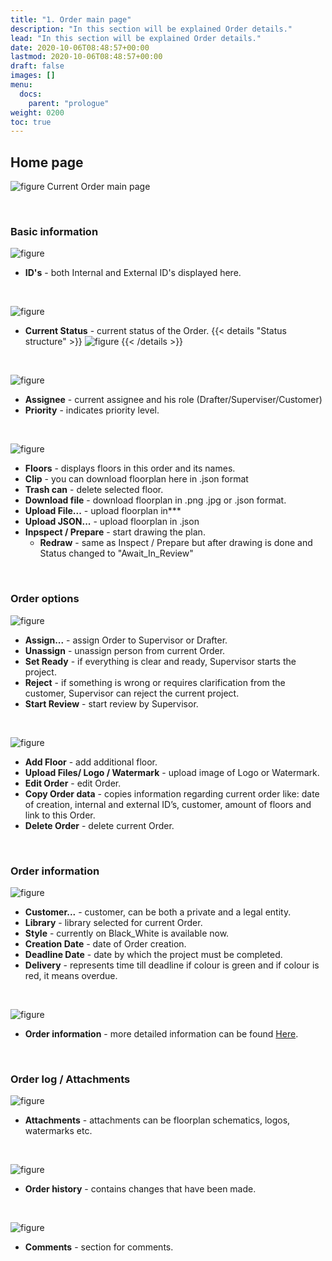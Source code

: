 ```yaml
---
title: "1. Order main page"
description: "In this section will be explained Order details."
lead: "In this section will be explained Order details."
date: 2020-10-06T08:48:57+00:00
lastmod: 2020-10-06T08:48:57+00:00
draft: false
images: []
menu:
  docs:
    parent: "prologue"
weight: 0200
toc: true
---
```


## Home page

![figure](/Ordermainmenu1.jpg "")
Current Order main page

&nbsp;  

### Basic information
![figure](/OrderID.jpg "")
* **ID's** - both Internal and External ID's displayed here.

&nbsp;   


![figure](/CurrentStatus1.jpg "")
* **Current Status** - current status of the Order.
 {{< details "Status structure" >}}
  ![figure](/Workflow.jpg "")
  {{< /details >}}

&nbsp;  


![figure](/CurrentAssignee.jpg "")
* **Assignee** - current assignee and his role (Drafter/Superviser/Customer)
* **Priority** - indicates priority level.

&nbsp;  


![figure](/Floors.jpg "")
* **Floors** - displays floors in this order and its names.
* **Сlip** - you can download floorplan here in .json format
* **Trash can** - delete selected floor.
* **Download file** - download floorplan in .png .jpg or .json format.
* **Upload File...** - upload floorplan in***
* **Upload JSON...** - upload floorplan in .json
* **Inpspect / Prepare** - start drawing the plan.
  * **Redraw** - same as Inspect / Prepare but after drawing is done and Status changed to "Await_In_Review"

&nbsp;  

### Order options
![figure](/DiffStatuses.jpg "")
* **Assign...** - assign Order to Supervisor or Drafter.
* **Unassign** - unassign person from current Order.
* **Set Ready** - if everything is clear and ready, Supervisor starts the project.
* **Reject** - if something is wrong or requires clarification from the customer, Supervisor can reject the current project.
* **Start Review** - start review by Supervisor.

&nbsp;  

![figure](/Bar.jpg "")
* **Add Floor** - add additional floor.
* **Upload Files/ Logo / Watermark** - upload image of Logo or Watermark.
* **Edit Order** - edit Order.
* **Copy Order data** - copies information regarding current order like: date of creation, internal and external ID’s, customer, amount of floors and link to this Order.
* **Delete Order** - delete current Order.

&nbsp; 

### Order information
![figure](/OrderData.jpg "")
* **Customer...** - customer, can be both a private and a legal entity.
* **Library** - library selected for current Order.
* **Style** - currently on Black_White is available now.
* **Creation Date** - date of Order creation.
* **Deadline Date** - date by which the project must be completed.
* **Delivery** - represents time till deadline if colour is green and if colour is red, it means overdue.

&nbsp; 


![figure](/FFInfo.jpg "")

* **Order information** - more detailed information can be found <a href="/docs/prologue/orders-list/orders/newordercreation/#workorder-specifications">Here</a>.</p>

&nbsp;  

### Order log / Attachments
![figure](/OrderAttachments.jpg "")

* **Attachments** - attachments can be floorplan schematics, logos, watermarks etc.

&nbsp; 


![figure](/History1.jpg "")
* **Order history** - contains changes that have been made.

&nbsp; 


![figure](/CommentSection.jpg "")
* **Comments** - section for comments.